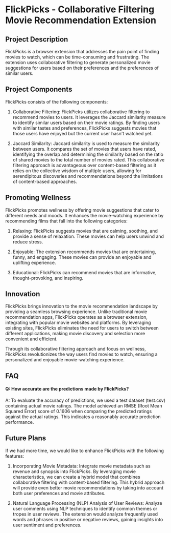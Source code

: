 # FlickPicks - Collaborative Filtering Movie Recommendation Extension

## Project Description
FlickPicks is a browser extension that addresses the pain point of finding movies to watch, which can be time-consuming and frustrating. The extension uses collaborative filtering to generate personalized movie suggestions for users based on their preferences and the preferences of similar users.

## Project Components
FlickPicks consists of the following components:

1. Collaborative Filtering: FlickPicks utilizes collaborative filtering to recommend movies to users. It leverages the Jaccard similarity measure to identify similar users based on their movie ratings. By finding users with similar tastes and preferences, FlickPicks suggests movies that those users have enjoyed but the current user hasn't watched yet.

2. Jaccard Similarity: Jaccard similarity is used to measure the similarity between users. It compares the set of movies that users have rated, identifying the overlap and determining the similarity based on the ratio of shared movies to the total number of movies rated. This collaborative filtering approach is advantageous over content-based filtering as it relies on the collective wisdom of multiple users, allowing for serendipitous discoveries and recommendations beyond the limitations of content-based approaches.

## Promoting Wellness
FlickPicks promotes wellness by offering movie suggestions that cater to different needs and moods. It enhances the movie-watching experience by recommending films that fall into the following categories:

1. Relaxing: FlickPicks suggests movies that are calming, soothing, and provide a sense of relaxation. These movies can help users unwind and reduce stress.

2. Enjoyable: The extension recommends movies that are entertaining, funny, and engaging. These movies can provide an enjoyable and uplifting experience.

3. Educational: FlickPicks can recommend movies that are informative, thought-provoking, and inspiring.
   
## Innovation
FlickPicks brings innovation to the movie recommendation landscape by providing a seamless browsing experience. Unlike traditional movie recommendation apps, FlickPicks operates as a browser extension, integrating with popular movie websites and platforms. By leveraging existing sites, FlickPicks eliminates the need for users to switch between different applications, making movie discovery and selection more convenient and efficient.

Through its collaborative filtering approach and focus on wellness, FlickPicks revolutionizes the way users find movies to watch, ensuring a personalized and enjoyable movie-watching experience.

## FAQ

#### Q: How accurate are the predictions made by FlickPicks?
A: To evaluate the accuracy of predictions, we used a test dataset (test.csv) containing actual movie ratings. The model achieved an RMSE (Root Mean Squared Error) score of 0.1606 when comparing the predicted ratings against the actual ratings. This indicates a reasonably accurate prediction performance.

## Future Plans

If we had more time, we would like to enhance FlickPicks with the following features:

1. Incorporating Movie Metadata: Integrate movie metadata such as revenue and synopsis into FlickPicks. By leveraging movie characteristics, we can create a hybrid model that combines collaborative filtering with content-based filtering. This hybrid approach will provide even better movie recommendations by taking into account both user preferences and movie attributes.
  
2. Natural Language Processing (NLP) Analysis of User Reviews: Analyze user comments using NLP techniques to identify common themes or tropes in user reviews. The extension would analyze frequently used words and phrases in positive or negative reviews, gaining insights into user sentiment and preferences. 

